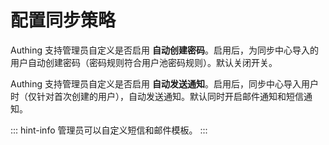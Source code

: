 # 配置同步策略

<LastUpdated/>

Authing 支持管理员自定义是否启用 **自动创建密码**。启用后，为同步中心导入的用户自动创建密码（密码规则符合用户池密码规则）。默认关闭开关。

Authing 支持管理员自定义是否启用 **自动发送通知**。启用后，同步中心导入用户时（仅针对首次创建的用户），自动发送通知。默认同时开启邮件通知和短信通知。

::: hint-info
管理员可以自定义短信和邮件模板。
:::